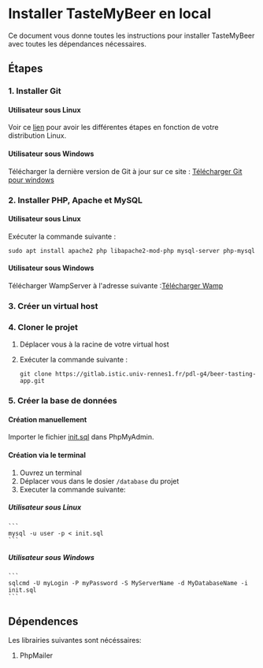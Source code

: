 # Installer TasteMyBeer en local

Ce document vous donne toutes les instructions pour installer TasteMyBeer avec toutes les dépendances nécessaires.

## Étapes

### 1. Installer Git

#### Utilisateur sous Linux

Voir ce [lien](http://git-scm.com/download/linux) pour avoir les différentes étapes en fonction de votre distribution Linux.

#### Utilisateur sous Windows

Télécharger la dernière version de Git à jour sur ce site : [Télécharger Git pour windows](http://git-scm.com/download/win)

### 2. Installer PHP, Apache et MySQL

#### Utilisateur sous Linux

Exécuter la commande suivante :

```
sudo apt install apache2 php libapache2-mod-php mysql-server php-mysql
```

#### Utilisateur sous Windows

Télécharger WampServer à l'adresse suivante :[Télécharger Wamp](https://www.wampserver.com/)

### 3. Créer un virtual host

### 4. Cloner le projet

1. Déplacer vous à la racine de votre virtual host
2. Exécuter la commande suivante :

   ```
   git clone https://gitlab.istic.univ-rennes1.fr/pdl-g4/beer-tasting-app.git
   ```

### 5. Créer la base de données

#### Création manuellement

Importer le fichier [init.sql]() dans PhpMyAdmin.

#### Création via le terminal

1. Ouvrez un terminal
2. Déplacer vous dans le dosier `/database` du projet
3. Executer la commande suivante:

##### Utilisateur sous Linux

    ```
    mysql -u user -p < init.sql
    ```

##### Utilisateur sous Windows

    ```
    sqlcmd -U myLogin -P myPassword -S MyServerName -d MyDatabaseName -i init.sql
    ```

## Dépendences

Les librairies suivantes sont nécéssaires:

1. PhpMailer
